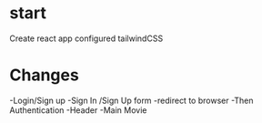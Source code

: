 # start
Create react app 
configured tailwindCSS



# Changes
-Login/Sign up
    -Sign In /Sign Up form
    -redirect to browser 
    -Then Authentication
    -Header
    -Main Movie